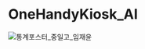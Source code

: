 # OneHandyKiosk_AI

![통계포스터_중일고_임재윤](https://github.com/user-attachments/assets/b3c653d5-95da-492d-8454-c6ab4f530b91)

